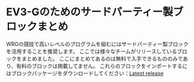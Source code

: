 # EV3-Gのためのサードパーティー製ブロックまとめ

WROの競技で高いレベルのプログラムを組むにはサードパーティー製ブロックを活用することを推奨します。
ここでは様々なチームがリリースしているブロックをまとめました。
ここにまとめてあるのは無料で入手できるもののみであり、有料のブロックは掲載してません。
これらのブロックをインポートするにはブロックパッケージをダウンロードしてください：[Latest release](https://github.com/tanaka8610/EV3-G-ThirdPartyBlocks/releases)
